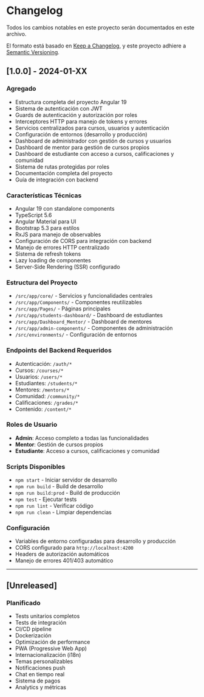 # Changelog

Todos los cambios notables en este proyecto serán documentados en este archivo.

El formato está basado en [Keep a Changelog](https://keepachangelog.com/es-ES/1.0.0/),
y este proyecto adhiere a [Semantic Versioning](https://semver.org/spec/v2.0.0.html).

## [1.0.0] - 2024-01-XX

### Agregado
- Estructura completa del proyecto Angular 19
- Sistema de autenticación con JWT
- Guards de autenticación y autorización por roles
- Interceptores HTTP para manejo de tokens y errores
- Servicios centralizados para cursos, usuarios y autenticación
- Configuración de entornos (desarrollo y producción)
- Dashboard de administrador con gestión de cursos y usuarios
- Dashboard de mentor para gestión de cursos propios
- Dashboard de estudiante con acceso a cursos, calificaciones y comunidad
- Sistema de rutas protegidas por roles
- Documentación completa del proyecto
- Guía de integración con backend

### Características Técnicas
- Angular 19 con standalone components
- TypeScript 5.6
- Angular Material para UI
- Bootstrap 5.3 para estilos
- RxJS para manejo de observables
- Configuración de CORS para integración con backend
- Manejo de errores HTTP centralizado
- Sistema de refresh tokens
- Lazy loading de componentes
- Server-Side Rendering (SSR) configurado

### Estructura del Proyecto
- `/src/app/core/` - Servicios y funcionalidades centrales
- `/src/app/Components/` - Componentes reutilizables
- `/src/app/Pages/` - Páginas principales
- `/src/app/students-dashboard/` - Dashboard de estudiantes
- `/src/app/Dashboard_Mentor/` - Dashboard de mentores
- `/src/app/admin-components/` - Componentes de administración
- `/src/environments/` - Configuración de entornos

### Endpoints del Backend Requeridos
- Autenticación: `/auth/*`
- Cursos: `/courses/*`
- Usuarios: `/users/*`
- Estudiantes: `/students/*`
- Mentores: `/mentors/*`
- Comunidad: `/community/*`
- Calificaciones: `/grades/*`
- Contenido: `/content/*`

### Roles de Usuario
- **Admin**: Acceso completo a todas las funcionalidades
- **Mentor**: Gestión de cursos propios
- **Estudiante**: Acceso a cursos, calificaciones y comunidad

### Scripts Disponibles
- `npm start` - Iniciar servidor de desarrollo
- `npm run build` - Build de desarrollo
- `npm run build:prod` - Build de producción
- `npm test` - Ejecutar tests
- `npm run lint` - Verificar código
- `npm run clean` - Limpiar dependencias

### Configuración
- Variables de entorno configuradas para desarrollo y producción
- CORS configurado para `http://localhost:4200`
- Headers de autorización automáticos
- Manejo de errores 401/403 automático

---

## [Unreleased]

### Planificado
- Tests unitarios completos
- Tests de integración
- CI/CD pipeline
- Dockerización
- Optimización de performance
- PWA (Progressive Web App)
- Internacionalización (i18n)
- Temas personalizables
- Notificaciones push
- Chat en tiempo real
- Sistema de pagos
- Analytics y métricas 